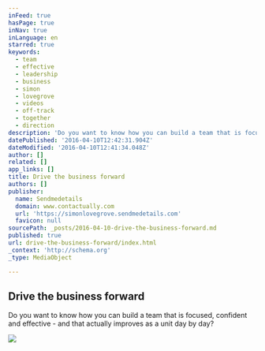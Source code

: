 ```yaml
---
inFeed: true
hasPage: true
inNav: true
inLanguage: en
starred: true
keywords:
  - team
  - effective
  - leadership
  - business
  - simon
  - lovegrove
  - videos
  - off-track
  - together
  - direction
description: 'Do you want to know how you can build a team that is focused, confident and effective - and that actually improves as a unit day by day?'
datePublished: '2016-04-10T12:42:31.904Z'
dateModified: '2016-04-10T12:41:34.048Z'
author: []
related: []
app_links: []
title: Drive the business forward
authors: []
publisher:
  name: Sendmedetails
  domain: www.contactually.com
  url: 'https://simonlovegrove.sendmedetails.com'
  favicon: null
sourcePath: _posts/2016-04-10-drive-the-business-forward.md
published: true
url: drive-the-business-forward/index.html
_context: 'http://schema.org'
_type: MediaObject

---
```

<article style=""><h1>Drive the business forward</h1><p>Do you want to know how you can build a team that is focused, confident and effective - and that actually improves as a unit day by day?</p><img src="https://app.squeezepagetoolkit.com/files/3f027e9c5697178124e2e3d4f9a92f40-2555/Lovegrove-Train.jpg" /></article>